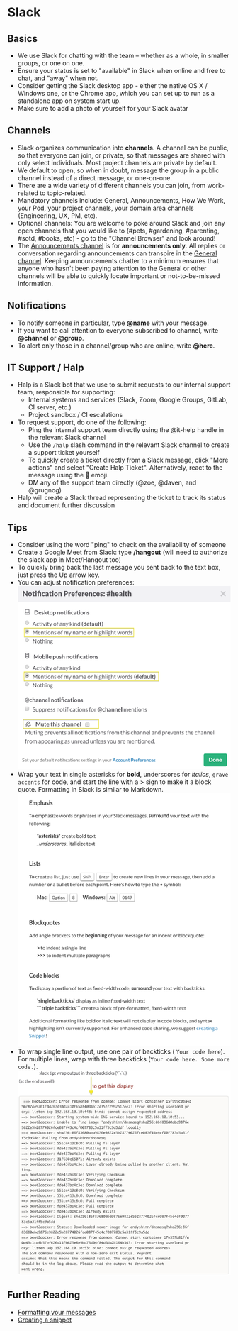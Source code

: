 # Slack

## Basics

- We use Slack for chatting with the team – whether as a whole, in smaller groups, or one on one.
- Ensure your status is set to "available" in Slack when online and free to chat, and "away" when not.
- Consider getting the Slack desktop app - either the native OS X / Windows one, or the Chrome app, which you can set up to run as a standalone app on system start up.
- Make sure to add a photo of yourself for your Slack avatar

## Channels

- Slack organizes communication into **channels**. A channel can be public, so that everyone can join, or private, so that messages are shared with only select individuals. Most project channels are private by default.
- We default to open, so when in doubt, message the group in a public channel instead of a direct message, or one-on-one.
- There are a wide variety of different channels you can join, from work-related to topic-related.
- Mandatory channels include: General, Announcements, How We Work, your Pod, your project channels, your domain area channels (Engineering, UX, PM, etc).
- Optional channels: You are welcome to poke around Slack and join any open channels that you would like to (#pets, #gardening, #parenting, #sotd, #books, etc) - go to the "Channel Browser" and look around!
- The [Announcements channel](https://civicactions.slack.com/messages/announcements/details/) is for **announcements only**. All replies or conversation regarding announcements can transpire in the [General channel](https://civicactions.slack.com/messages/general/). Keeping announcements chatter to a minimum ensures that anyone who hasn't been paying attention to the General or other channels will be able to quickly locate important or not-to-be-missed information.

## Notifications

- To notify someone in particular, type **@name** with your message.
- If you want to call attention to everyone subscribed to channel, write **@channel** or **@group**.
- To alert only those in a channel/group who are online, write **@here**.

## IT Support / Halp

- Halp is a Slack bot that we use to submit requests to our internal support team, responsible for supporting:
  - Internal systems and services (Slack, Zoom, Google Groups, GitLab, CI server, etc.)
  - Project sandbox / CI escalations
- To request support, do one of the following:
  - Ping the internal support team directly using the @it-help handle in the relevant Slack channel
  - Use the `/halp` slash command in the relevant Slack channel to create a support ticket yourself
  - To quickly create a ticket directly from a Slack message, click "More actions" and select "Create Halp Ticket". Alternatively, react to the message using the :ticket: emoji.
  - DM any of the support team directly (@zoe, @daven, and @grugnog)
- Halp will create a Slack thread representing the ticket to track its status and document further discussion

## Tips

- Consider using the word "ping" to check on the availability of someone
- Create a Google Meet from Slack: type **/hangout** (will need to authorize the slack app in Meet/Hangout too)
- To quickly bring back the last message you sent back to the text box, just press the Up arrow key.
- You can adjust notification preferences:
  ![Slack Notifications](../../images/slack-notifications.png)
- Wrap your text in single asterisks for **bold**, underscores for _italics_, `grave accents` for code, and start the line with a > sign to make it a block quote. Formatting in Slack is similar to Markdown.![Formatting in Slack](../../images/slack-formatting.png "Slack Formatting")
- To wrap single line output, use one pair of backticks ( `Your code here`). For multiple lines, wrap with three backticks (`Your code here. Some more code.`). ![Wrapping code](../../images/backticks.png "Wrapping code")

## Further Reading

- [Formatting your messages](https://slack.zendesk.com/hc/en-us/articles/202288908-Formatting-your-message)
- [Creating a snippet](https://slack.zendesk.com/hc/en-us/articles/204145658-Creating-a-Snippet)
